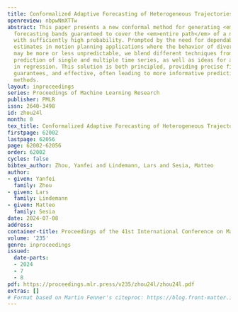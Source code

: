 ```yaml
---
title: Conformalized Adaptive Forecasting of Heterogeneous Trajectories
openreview: nbpwNmXTTw
abstract: This paper presents a new conformal method for generating <em>simultaneous</em>
  forecasting bands guaranteed to cover the <em>entire path</em> of a new random trajectory
  with sufficiently high probability. Prompted by the need for dependable uncertainty
  estimates in motion planning applications where the behavior of diverse objects
  may be more or less unpredictable, we blend different techniques from online conformal
  prediction of single and multiple time series, as well as ideas for addressing heteroscedasticity
  in regression. This solution is both principled, providing precise finite-sample
  guarantees, and effective, often leading to more informative predictions than prior
  methods.
layout: inproceedings
series: Proceedings of Machine Learning Research
publisher: PMLR
issn: 2640-3498
id: zhou24l
month: 0
tex_title: Conformalized Adaptive Forecasting of Heterogeneous Trajectories
firstpage: 62002
lastpage: 62056
page: 62002-62056
order: 62002
cycles: false
bibtex_author: Zhou, Yanfei and Lindemann, Lars and Sesia, Matteo
author:
- given: Yanfei
  family: Zhou
- given: Lars
  family: Lindemann
- given: Matteo
  family: Sesia
date: 2024-07-08
address:
container-title: Proceedings of the 41st International Conference on Machine Learning
volume: '235'
genre: inproceedings
issued:
  date-parts:
  - 2024
  - 7
  - 8
pdf: https://proceedings.mlr.press/v235/zhou24l/zhou24l.pdf
extras: []
# Format based on Martin Fenner's citeproc: https://blog.front-matter.io/posts/citeproc-yaml-for-bibliographies/
---
```

